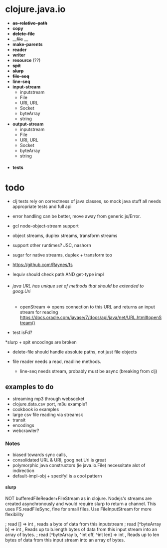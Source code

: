 # clojure.java.io

  * __~~as-relative-path~~__
  * __copy__
  * __~~delete-file~~__
  * __~~file~~ __
  * __make-parents__
  * __reader__
  * __writer__
  * __resource__ (??)
  * __~~spit~~__
  * __~~slurp~~__
  * __~~file-seq~~__  
  * __line-seq__  
  * __input-stream__
    * inputstream
    * File
    * URI, URL
    * Socket
    * byteArray
    * string
  * __output-stream__
    * inputstream
    * File
    * URI, URL
    * Socket
    * byteArray
    * string
  * #### tests

# todo
  * clj tests rely on correctness of java classes, so mock java
     stuff all needs appropriate tests and full api
  * error handling can be better, move away from generic js/Error.
  * gcl node-object-stream support
  * object streams, duplex streams, transform streams
  * support other runtimes? JSC, nashorn
  * sugar for native streams, duplex + transform too
  * https://github.com/Raynes/fs
  * Iequiv should check path AND get-type impl

  * ###### java URL has unique set of methods that should be extended to goog.Uri
    * openStream => opens connection to this URL and returns an input stream for reading
      https://docs.oracle.com/javase/7/docs/api/java/net/URL.html#openStream()

  * test isFd?

  *slurp + spit encodings are broken

  * delete-file should handle absolute paths, not just file objects

  * file reader needs a read, readline methods.
    * line-seq needs stream, probably must be async (breaking from clj)




## examples to do
* streaming mp3 through websocket
* clojure.data.csv port, m3u example?
* cookbook io examples
* large csv file reading via streamsk
* transit
* encodings
* webcrawler?




### Notes
  * biased towards sync calls,
  * consolidated URL & URI, goog.net.Uri is great
  * polymorphic java constructors (ie java.io.File)
    necessitate alot of indirection
  * default-impl-obj + specify! is a cool pattern


#### slurp
 NOT bufferedFileReader+FileStream as in clojure. Nodejs's streams are created
 asynchronously and would require slurp to return a channel. This uses
 FS.readFileSync, fine for small files. Use FileInputStream for more flexibility




; read [] => int , reads a byte of data from this inputstream
; read [^byteArray b] => int ,  Reads up to b.length bytes of data from this input stream into an array of bytes.
; read [^byteArray b, ^int off, ^int len] => int ,   Reads up to len bytes of data from this input stream into an array of bytes.
